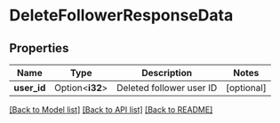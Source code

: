 # DeleteFollowerResponseData

## Properties

Name | Type | Description | Notes
------------ | ------------- | ------------- | -------------
**user_id** | Option<**i32**> | Deleted follower user ID | [optional]

[[Back to Model list]](../README.md#documentation-for-models) [[Back to API list]](../README.md#documentation-for-api-endpoints) [[Back to README]](../README.md)



